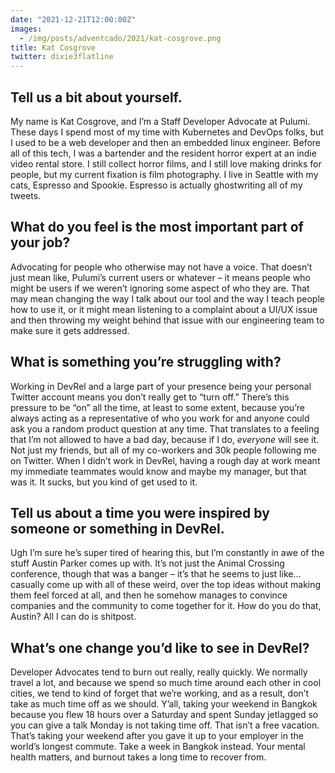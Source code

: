 ```yaml
---
date: "2021-12-21T12:00:00Z"
images:
  - /img/posts/adventcado/2021/kat-cosgrove.png
title: Kat Cosgrove
twitter: dixie3flatline
---
```


## Tell us a bit about yourself.

My name is Kat Cosgrove, and I’m a Staff Developer Advocate at Pulumi. These days I spend most of my time with Kubernetes and DevOps folks, but I used to be a web developer and then an embedded linux engineer. Before all of this tech, I was a bartender and the resident horror expert at an indie video rental store. I still collect horror films, and I still love making drinks for people, but my current fixation is film photography. I live in Seattle with my cats, Espresso and Spookie. Espresso is actually ghostwriting all of my tweets.


## What do you feel is the most important part of your job?

Advocating for people who otherwise may not have a voice. That doesn’t just mean like, Pulumi’s current users or whatever – it means people who might be users if we weren’t ignoring some aspect of who they are. That may mean changing the way I talk about our tool and the way I teach people how to use it, or it might mean listening to a complaint about a UI/UX issue and then throwing my weight behind that issue with our engineering team to make sure it gets addressed.


## What is something you’re struggling with?

Working in DevRel and a large part of your presence being your personal Twitter account means you don’t really get to “turn off.” There’s this pressure to be “on” all the time, at least to some extent, because you’re always acting as a representative of who you work for and anyone could ask you a random product question at any time. That translates to a feeling that I’m not allowed to have a bad day, because if I do, *everyone* will see it. Not just my friends, but all of my co-workers and 30k people following me on Twitter. When I didn’t work in DevRel, having a rough day at work meant my immediate teammates would know and maybe my manager, but that was it. It sucks, but you kind of get used to it. 


## Tell us about a time you were inspired by someone or something in DevRel.

Ugh I’m sure he’s super tired of hearing this, but I’m constantly in awe of the stuff Austin Parker comes up with. It’s not just the Animal Crossing conference, though that was a banger – it’s that he seems to just like… casually come up with all of these weird, over the top ideas without making them feel forced at all, and then he somehow manages to convince companies and the community to come together for it. How do you do that, Austin? All I can do is shitpost.


## What’s one change you’d like to see in DevRel?

Developer Advocates tend to burn out really, really quickly. We normally travel a lot, and because we spend so much time around each other in cool cities, we tend to kind of forget that we’re working, and as a result, don’t take as much time off as we should. Y’all, taking your weekend in Bangkok because you flew 18 hours over a Saturday and spent Sunday jetlagged so you can give a talk Monday is not taking time off. That isn’t a free vacation. That’s taking your weekend after you gave it up to your employer in the world’s longest commute. Take a week in Bangkok instead. Your mental health matters, and burnout takes a long time to recover from.